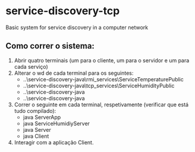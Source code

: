 # service-discovery-tcp
Basic system for service discovery in a computer network

## Como correr o sistema:

1. Abrir quatro terminais (um para o cliente, um para o servidor e um para cada serviço)
2. Alterar o wd de cada terminal para os seguintes:
	- ..\service-discovery-java\rmi_services\ServiceTemperaturePublic
	- ..\service-discovery-java\tcp_services\ServiceHumidityPublic
	- ..\service-discovery-java
	- ..\service-discovery-java
3. Correr o seguinte em cada terminal, respetivamente (verificar que está tudo compilado):
	- java ServerApp
	- java ServiceHumidiyServer
	- java Server <ip> <port>
	- java Client
4. Interagir com a aplicação Client. 